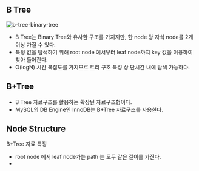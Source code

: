 ## B Tree 
![b-tree-binary-tree](https://user-images.githubusercontent.com/41604678/215308222-a3e0c41c-c2e6-4f2c-85a1-f06876315ede.png)

- B Tree는 Binary Tree와 유사한 구조를 가지지만, 한 node 당 자식 node를 2개 이상 가질 수 있다. 
- 특정 값을 탐색하기 위해 root node 에서부터 leaf node까지 key 값을 이용하여 찾아 들어간다. 
- O(logN) 시간 복잡도를 가지므로 트리 구조 특성 상 단시간 내에 탐색 가능하다. 

## B+Tree
- B Tree 자료구조를 활용하는 확장된 자료구조형이다. 
- MySQL의 DB Engine인 InnoDB는 B+Tree 자료구조를 사용한다. 


## Node Structure 

B+Tree 자료 특징 
- root node 에서 leaf node가는 path 는 모두 같은 길이를 가진다. 
- 
